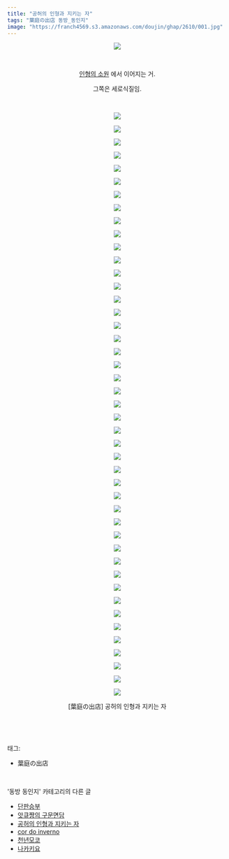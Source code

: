 ```yaml
---
title: "공허의 인형과 지키는 자"
tags: "葉庭の出店 동방_동인지"
image: "https://franch4569.s3.amazonaws.com/doujin/ghap/2610/001.jpg"
---
```

<div class="article">
<p style="text-align: center; clear: none; float: none;"><img src="{{ site.imgserver2 }}/ghap/2610/001.jpg"/></p>
<p style="text-align: center; clear: none; float: none;"><br/></p>
<p style="text-align: center; clear: none; float: none;"><a class="tx-link" href="http://ghaptouhou.tistory.com/2609" target="_blank">인형의 소원</a> 에서 이어지는 거.</p>
<p style="text-align: center; clear: none; float: none;">그쪽은 세로식질임.</p>
<p style="text-align: center; clear: none; float: none;"><br/></p>
<p style="text-align: center; clear: none; float: none;"><img src="{{ site.imgserver2 }}/ghap/2610/002.jpg"/></p>
<p style="text-align: center; clear: none; float: none;"><img src="{{ site.imgserver2 }}/ghap/2610/003.jpg"/></p>
<p style="text-align: center; clear: none; float: none;"><img src="{{ site.imgserver2 }}/ghap/2610/004.jpg"/></p>
<p style="text-align: center; clear: none; float: none;"><img src="{{ site.imgserver2 }}/ghap/2610/005.jpg"/></p>
<p style="text-align: center; clear: none; float: none;"><img src="{{ site.imgserver2 }}/ghap/2610/006.jpg"/></p>
<p style="text-align: center; clear: none; float: none;"><img src="{{ site.imgserver2 }}/ghap/2610/007.jpg"/></p>
<p style="text-align: center; clear: none; float: none;"><img src="{{ site.imgserver2 }}/ghap/2610/008.jpg"/></p>
<p style="text-align: center; clear: none; float: none;"><img src="{{ site.imgserver2 }}/ghap/2610/009.jpg"/></p>
<p style="text-align: center; clear: none; float: none;"><img src="{{ site.imgserver2 }}/ghap/2610/010.jpg"/></p>
<p style="text-align: center; clear: none; float: none;"><img src="{{ site.imgserver2 }}/ghap/2610/011.jpg"/></p>
<p style="text-align: center; clear: none; float: none;"><img src="{{ site.imgserver2 }}/ghap/2610/012.jpg"/></p>
<p style="text-align: center; clear: none; float: none;"><img src="{{ site.imgserver2 }}/ghap/2610/013.jpg"/></p>
<p style="text-align: center; clear: none; float: none;"><img src="{{ site.imgserver2 }}/ghap/2610/014.jpg"/></p>
<p style="text-align: center; clear: none; float: none;"><img src="{{ site.imgserver2 }}/ghap/2610/015.jpg"/></p>
<p style="text-align: center; clear: none; float: none;"><img src="{{ site.imgserver2 }}/ghap/2610/016.jpg"/></p>
<p style="text-align: center; clear: none; float: none;"><img src="{{ site.imgserver2 }}/ghap/2610/017.jpg"/></p>
<p style="text-align: center; clear: none; float: none;"><img src="{{ site.imgserver2 }}/ghap/2610/018.jpg"/></p>
<p style="text-align: center; clear: none; float: none;"><img src="{{ site.imgserver2 }}/ghap/2610/019.jpg"/></p>
<p style="text-align: center; clear: none; float: none;"><img src="{{ site.imgserver2 }}/ghap/2610/020.jpg"/></p>
<p style="text-align: center; clear: none; float: none;"><img src="{{ site.imgserver2 }}/ghap/2610/021.jpg"/></p>
<p style="text-align: center; clear: none; float: none;"><img src="{{ site.imgserver2 }}/ghap/2610/022.jpg"/></p>
<p style="text-align: center; clear: none; float: none;"><img src="{{ site.imgserver2 }}/ghap/2610/023.jpg"/></p>
<p style="text-align: center; clear: none; float: none;"><img src="{{ site.imgserver2 }}/ghap/2610/024.jpg"/></p>
<p style="text-align: center; clear: none; float: none;"><img src="{{ site.imgserver2 }}/ghap/2610/025.jpg"/></p>
<p style="text-align: center; clear: none; float: none;"><img src="{{ site.imgserver2 }}/ghap/2610/026.jpg"/></p>
<p style="text-align: center; clear: none; float: none;"><img src="{{ site.imgserver2 }}/ghap/2610/027.jpg"/></p>
<p style="text-align: center; clear: none; float: none;"><img src="{{ site.imgserver2 }}/ghap/2610/028.jpg"/></p>
<p style="text-align: center; clear: none; float: none;"><img src="{{ site.imgserver2 }}/ghap/2610/029.jpg"/></p>
<p style="text-align: center; clear: none; float: none;"><img src="{{ site.imgserver2 }}/ghap/2610/030.jpg"/></p>
<p style="text-align: center; clear: none; float: none;"><img src="{{ site.imgserver2 }}/ghap/2610/031.jpg"/></p>
<p style="text-align: center; clear: none; float: none;"><img src="{{ site.imgserver2 }}/ghap/2610/032.jpg"/></p>
<p style="text-align: center; clear: none; float: none;"><img src="{{ site.imgserver2 }}/ghap/2610/033.jpg"/></p>
<p style="text-align: center; clear: none; float: none;"><img src="{{ site.imgserver2 }}/ghap/2610/034.jpg"/></p>
<p style="text-align: center; clear: none; float: none;"><img src="{{ site.imgserver2 }}/ghap/2610/035.jpg"/></p>
<p style="text-align: center; clear: none; float: none;"><img src="{{ site.imgserver2 }}/ghap/2610/036.jpg"/></p>
<p style="text-align: center; clear: none; float: none;"><img src="{{ site.imgserver2 }}/ghap/2610/037.jpg"/></p>
<p style="text-align: center; clear: none; float: none;"><img src="{{ site.imgserver2 }}/ghap/2610/038.jpg"/></p>
<p style="text-align: center; clear: none; float: none;"><img src="{{ site.imgserver2 }}/ghap/2610/039.jpg"/></p>
<p style="text-align: center; clear: none; float: none;"><img src="{{ site.imgserver2 }}/ghap/2610/040.jpg"/></p>
<p style="text-align: center; clear: none; float: none;"><img src="{{ site.imgserver2 }}/ghap/2610/041.jpg"/></p>
<p style="text-align: center; clear: none; float: none;"><img src="{{ site.imgserver2 }}/ghap/2610/042.jpg"/></p>
<p style="text-align: center; clear: none; float: none;"><img src="{{ site.imgserver2 }}/ghap/2610/043.jpg"/></p>
<p style="text-align: center; clear: none; float: none;"><img src="{{ site.imgserver2 }}/ghap/2610/044.jpg"/></p>
<p style="text-align: center; clear: none; float: none;"><img src="{{ site.imgserver2 }}/ghap/2610/045.jpg"/></p>
<p style="text-align: center; clear: none; float: none;"><img src="{{ site.imgserver2 }}/ghap/2610/046.jpg"/></p>
<p style="text-align: center; clear: none; float: none;">[葉庭の出店] 공허의 인형과 지키는 자</p>
<p><br/></p>
</div><br/>
<div class="tagTrail">
<p>태그: </p>
<ul>
<li>葉庭の出店</li>
</ul>
</div><br/>
<div class="another">
<p>'동방 동인지' 카테고리의 다른 글</p>
<ul>
<li><a href="/ghap_2612">단판승부</a></li>
<li><a href="/ghap_2611">앗큐쨩의 구문면담</a></li>
<li><a href="/ghap_2610">공허의 인형과 지키는 자</a></li>
<li><a href="/ghap_2608">cor do inverno</a></li>
<li><a href="/ghap_2606">천년모코</a></li>
<li><a href="/ghap_2600">나카키요</a></li>
</ul>
</div><br/>
<div class="cb_module cb_fluid">
<div class="cb_wrt cb_profile">
</div><!-- commentList close -->
</div><br/>
